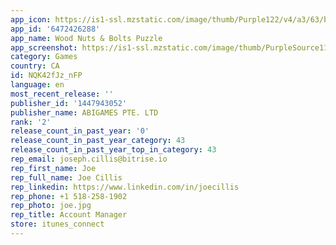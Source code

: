```yaml
---
app_icon: https://is1-ssl.mzstatic.com/image/thumb/Purple122/v4/a3/63/b1/a363b1fc-9624-4191-940b-59d1a84e0483/AppIcon-0-0-1x_U007emarketing-0-7-0-85-220.png/1024x1024bb.png
app_id: '6472426288'
app_name: Wood Nuts & Bolts Puzzle
app_screenshot: https://is1-ssl.mzstatic.com/image/thumb/PurpleSource116/v4/cf/0c/88/cf0c8896-96fe-ffd3-f800-d68b05a6a28f/c99aa93d-d278-4c5e-b20d-e540b5e82623_1.png/1242x2208bb.png
category: Games
country: CA
id: NQK42fJz_nFP
language: en
most_recent_release: ''
publisher_id: '1447943052'
publisher_name: ABIGAMES PTE. LTD
rank: '2'
release_count_in_past_year: '0'
release_count_in_past_year_category: 43
release_count_in_past_year_top_in_category: 43
rep_email: joseph.cillis@bitrise.io
rep_first_name: Joe
rep_full_name: Joe Cillis
rep_linkedin: https://www.linkedin.com/in/joecillis
rep_phone: +1 518-258-1902
rep_photo: joe.jpg
rep_title: Account Manager
store: itunes_connect
---
```

